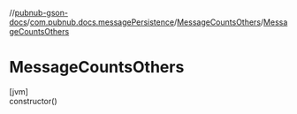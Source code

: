//[pubnub-gson-docs](../../../index.md)/[com.pubnub.docs.messagePersistence](../index.md)/[MessageCountsOthers](index.md)/[MessageCountsOthers](-message-counts-others.md)

# MessageCountsOthers

[jvm]\
constructor()
